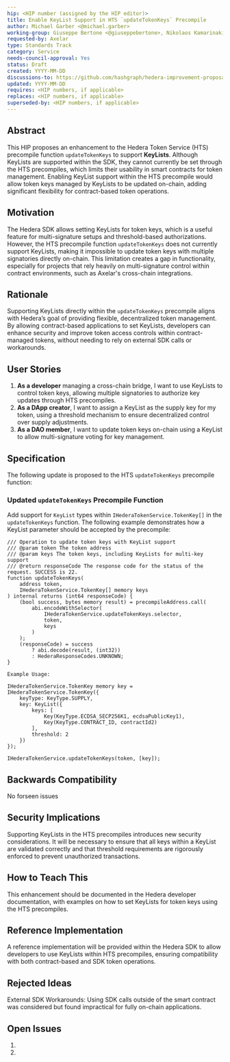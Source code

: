 ```yaml
---
hip: <HIP number (assigned by the HIP editor)>
title: Enable KeyList Support in HTS `updateTokenKeys` Precompile
author: Michael Garber <@michael.garber>
working-group: Giuseppe Bertone <@giuseppebertone>, Nikolaos Kamarinakis <@nikolaoskamarinakis>
requested-by: Axelar
type: Standards Track
category: Service
needs-council-approval: Yes
status: Draft
created: YYYY-MM-DD
discussions-to: https://github.com/hashgraph/hedera-improvement-proposal/discussions/xxx
updated: YYYY-MM-DD
requires: <HIP numbers, if applicable>
replaces: <HIP numbers, if applicable>
superseded-by: <HIP numbers, if applicable>
---
```


## Abstract
This HIP proposes an enhancement to the Hedera Token Service (HTS) precompile function `updateTokenKeys` to support **KeyLists**. Although KeyLists are supported within the SDK, they cannot currently be set through the HTS precompiles, which limits their usability in smart contracts for token management. Enabling KeyList support within the HTS precompile would allow token keys managed by KeyLists to be updated on-chain, adding significant flexibility for contract-based token operations.

## Motivation
The Hedera SDK allows setting KeyLists for token keys, which is a useful feature for multi-signature setups and threshold-based authorizations. However, the HTS precompile function `updateTokenKeys` does not currently support KeyLists, making it impossible to update token keys with multiple signatories directly on-chain. This limitation creates a gap in functionality, especially for projects that rely heavily on multi-signature control within contract environments, such as Axelar's cross-chain integrations.

## Rationale
Supporting KeyLists directly within the `updateTokenKeys` precompile aligns with Hedera’s goal of providing flexible, decentralized token management. By allowing contract-based applications to set KeyLists, developers can enhance security and improve token access controls within contract-managed tokens, without needing to rely on external SDK calls or workarounds.

## User Stories
1. **As a developer** managing a cross-chain bridge, I want to use KeyLists to control token keys, allowing multiple signatories to authorize key updates through HTS precompiles.
2. **As a DApp creator**, I want to assign a KeyList as the supply key for my token, using a threshold mechanism to ensure decentralized control over supply adjustments.
3. **As a DAO member**, I want to update token keys on-chain using a KeyList to allow multi-signature voting for key management.

## Specification
The following update is proposed to the HTS `updateTokenKeys` precompile function:

### Updated `updateTokenKeys` Precompile Function
Add support for `KeyList` types within `IHederaTokenService.TokenKey[]` in the `updateTokenKeys` function. The following example demonstrates how a KeyList parameter should be accepted by the precompile:

```solidity
/// Operation to update token keys with KeyList support
/// @param token The token address
/// @param keys The token keys, including KeyLists for multi-key support
/// @return responseCode The response code for the status of the request. SUCCESS is 22.
function updateTokenKeys(
    address token,
    IHederaTokenService.TokenKey[] memory keys
) internal returns (int64 responseCode) {
    (bool success, bytes memory result) = precompileAddress.call(
        abi.encodeWithSelector(
            IHederaTokenService.updateTokenKeys.selector,
            token,
            keys
        )
    );
    (responseCode) = success
        ? abi.decode(result, (int32))
        : HederaResponseCodes.UNKNOWN;
}

Example Usage: 

IHederaTokenService.TokenKey memory key = IHederaTokenService.TokenKey({
    keyType: KeyType.SUPPLY,
    key: KeyList({
        keys: [
            Key(KeyType.ECDSA_SECP256K1, ecdsaPublicKey1),
            Key(KeyType.CONTRACT_ID, contractId2)
        ],
        threshold: 2
    })
});

IHederaTokenService.updateTokenKeys(token, [key]);
```


## Backwards Compatibility
No forseen issues

## Security Implications
Supporting KeyLists in the HTS precompiles introduces new security considerations. It will be necessary to ensure that all keys within a KeyList are validated correctly and that threshold requirements are rigorously enforced to prevent unauthorized transactions.

## How to Teach This
This enhancement should be documented in the Hedera developer documentation, with examples on how to set KeyLists for token keys using the HTS precompiles.

## Reference Implementation
A reference implementation will be provided within the Hedera SDK to allow developers to use KeyLists within HTS precompiles, ensuring compatibility with both contract-based and SDK token operations.

## Rejected Ideas
External SDK Workarounds: Using SDK calls outside of the smart contract was considered but found impractical for fully on-chain applications.

## Open Issues
1. 
2. 
